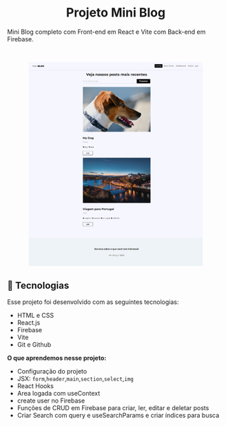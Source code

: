 <h1 align="center"> Projeto Mini Blog </h1>

Mini Blog completo com Front-end em React e Vite com Back-end em Firebase.

<br>

<p align="center">
  <img src="https://github.com/veigarj/MiniBlog/blob/main/Mini%20Blog.png" width="80%">
</p>

## 🚀 Tecnologias

Esse projeto foi desenvolvido com as seguintes tecnologias:

- HTML e CSS
- React.js
- Firebase
- Vite
- Git e Github

**O que aprendemos nesse projeto:**

- Configuração do projeto
- JSX: `form`,`header`,`main`,`section`,`select`,`img`
- React Hooks
- Area logada com useContext
- create user no Firebase
- Funções de CRUD em Firebase para criar, ler, editar e deletar posts
- Criar Search com query e useSearchParams e criar índices para busca
